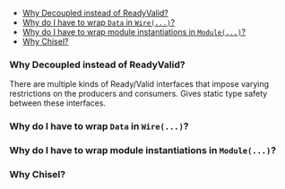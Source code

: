 * [Why Decoupled instead of ReadyValid?](#why-decoupled-instead-of-readyvalid)
* [Why do I have to wrap `Data` in `Wire(...)`?](#why-do-i-have-to-wrap-data-in-wire)
* [Why do I have to wrap module instantiations in `Module(...)`?](#why-do-i-have-to-wrap-module-instantiations-in-module)
* [Why Chisel?](#why-chisel)

### Why Decoupled instead of ReadyValid?

There are multiple kinds of Ready/Valid interfaces that impose varying restrictions on the producers and consumers. Gives static type safety between these interfaces.

### Why do I have to wrap `Data` in `Wire(...)`?
### Why do I have to wrap module instantiations in `Module(...)`?
### Why Chisel?